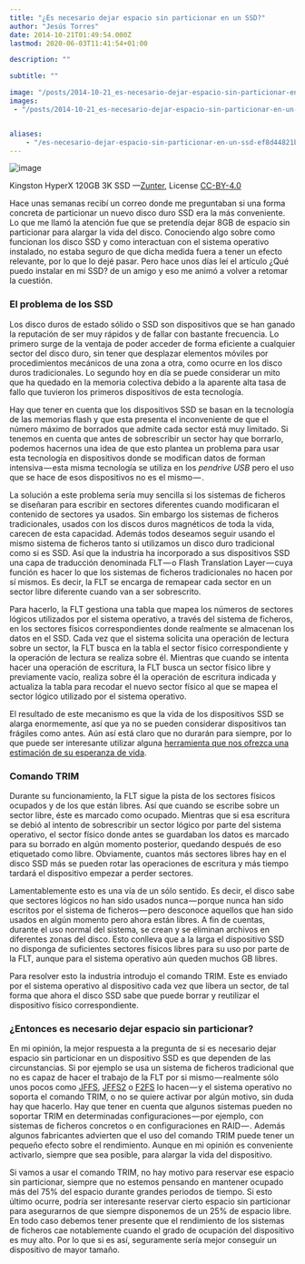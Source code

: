 ```yaml
---
title: "¿Es necesario dejar espacio sin particionar en un SSD?"
author: "Jesús Torres"
date: 2014-10-21T01:49:54.000Z
lastmod: 2020-06-03T11:41:54+01:00

description: ""

subtitle: ""

image: "/posts/2014-10-21_es-necesario-dejar-espacio-sin-particionar-en-un-ssd/images/1.JPG" 
images:
 - "/posts/2014-10-21_es-necesario-dejar-espacio-sin-particionar-en-un-ssd/images/1.JPG" 


aliases:
    - "/es-necesario-dejar-espacio-sin-particionar-en-un-ssd-ef8d44821bf7"
---
```


![image](/posts/2014-10-21_es-necesario-dejar-espacio-sin-particionar-en-un-ssd/images/1.JPG)

Kingston HyperX 120GB 3K SSD —[Zunter](https://commons.wikimedia.org/wiki/User:Zunter), License [CC-BY-4.0](https://creativecommons.org/licenses/by/4.0/deed.en)

Hace unas semanas recibí un correo donde me preguntaban si una forma concreta de particionar un nuevo disco duro SSD era la más conveniente. Lo que me llamó la atención fue que se pretendía dejar 8GB de espacio sin particionar para alargar la vida del disco. Conociendo algo sobre como funcionan los disco SSD y como interactuan con el sistema operativo instalado, no estaba seguro de que dicha medida fuera a tener un efecto relevante, por lo que lo dejé pasar. Pero hace unos días leí el artículo ¿Qué puedo instalar en mi SSD? de un amigo y eso me animó a volver a retomar la cuestión.

### El problema de los SSD

Los disco duros de estado sólido o SSD son dispositivos que se han ganado la reputación de ser muy rápidos y de fallar con bastante frecuencia. Lo primero surge de la ventaja de poder acceder de forma eficiente a cualquier sector del disco duro, sin tener que desplazar elementos móviles por procedimientos mecánicos de una zona a otra, como ocurre en los disco duros tradicionales. Lo segundo hoy en día se puede considerar un mito que ha quedado en la memoria colectiva debido a la aparente alta tasa de fallo que tuvieron los primeros dispositivos de esta tecnología.

Hay que tener en cuenta que los dispositivos SSD se basan en la tecnología de las memorias flash y que esta presenta el inconveniente de que el número máximo de borrados que admite cada sector está muy limitado. Si tenemos en cuenta que antes de sobrescribir un sector hay que borrarlo, podemos hacernos una idea de que esto plantea un problema para usar esta tecnología en dispositivos donde se modifican datos de forman intensiva — esta misma tecnología se utiliza en los _pendrive USB_ pero el uso que se hace de esos dispositivos no es el mismo — .

La solución a este problema sería muy sencilla si los sistemas de ficheros se diseñaran para escribir en sectores diferentes cuando modificaran el contenido de sectores ya usados. Sin embargo los sistemas de ficheros tradicionales, usados con los discos duros magnéticos de toda la vida, carecen de esta capacidad. Además todos deseamos seguir usando el mismo sistema de ficheros tanto si utilizamos un disco duro tradicional como si es SSD. Así que la industria ha incorporado a sus dispositivos SSD una capa de traducción denominada FLT — o Flash Translation Layer — cuya función es hacer lo que los sistemas de ficheros tradicionales no hacen por sí mismos. Es decir, la FLT se encarga de remapear cada sector en un sector libre diferente cuando van a ser sobrescrito.

Para hacerlo, la FLT gestiona una tabla que mapea los números de sectores lógicos utilizados por el sistema operativo, a través del sistema de ficheros, en los sectores físicos correspondientes donde realmente se almacenan los datos en el SSD. Cada vez que el sistema solicita una operación de lectura sobre un sector, la FLT busca en la tabla el sector físico correspondiente y la operación de lectura se realiza sobre él. Mientras que cuando se intenta hacer una operación de escritura, la FLT busca un sector físico libre y previamente vacío, realiza sobre él la operación de escritura indicada y actualiza la tabla para recodar el nuevo sector físico al que se mapea el sector lógico utilizado por el sistema operativo.

El resultado de este mecanismo es que la vida de los dispositivos SSD se alarga enormemente, así que ya no se pueden considerar dispositivos tan frágiles como antes. Aún así está claro que no durarán para siempre, por lo que puede ser interesante utilizar alguna [herramienta que nos ofrezca una estimación de su esperanza de vida](http://www.omicrono.com/2014/06/como-calcular-cuanto-tiempo-de-vida-tendra-tu-ssd/).

### Comando TRIM

Durante su funcionamiento, la FLT sigue la pista de los sectores físicos ocupados y de los que están libres. Así que cuando se escribe sobre un sector libre, éste es marcado como ocupado. Mientras que si esa escritura se debió al intento de sobrescribir un sector lógico por parte del sistema operativo, el sector físico donde antes se guardaban los datos es marcado para su borrado en algún momento posterior, quedando después de eso etiquetado como libre. Obviamente, cuantos más sectores libres hay en el disco SSD más se pueden rotar las operaciones de escritura y más tiempo tardará el dispositivo empezar a perder sectores.

Lamentablemente esto es una vía de un sólo sentido. Es decir, el disco sabe que sectores lógicos no han sido usados nunca — porque nunca han sido escritos por el sistema de ficheros — pero desconoce aquellos que han sido usados en algún momento pero ahora están libres. A fin de cuentas, durante el uso normal del sistema, se crean y se eliminan archivos en diferentes zonas del disco. Esto conlleva que a la larga el dispositivo SSD no disponga de suficientes sectores físicos libres para su uso por parte de la FLT, aunque para el sistema operativo aún queden muchos GB libres.

Para resolver esto la industria introdujo el comando TRIM. Este es enviado por el sistema operativo al dispositivo cada vez que libera un sector, de tal forma que ahora el disco SSD sabe que puede borrar y reutilizar el dispositivo físico correspondiente.

### ¿Entonces es necesario dejar espacio sin particionar?

En mi opinión, la mejor respuesta a la pregunta de si es necesario dejar espacio sin particionar en un dispositivo SSD es que dependen de las circunstancias. Si por ejemplo se usa un sistema de ficheros tradicional que no es capaz de hacer el trabajo de la FLT por si mismo — realmente sólo unos pocos como [JFFS](http://es.wikipedia.org/wiki/JFFS), [JFFS2](http://es.wikipedia.org/wiki/JFFS2) o [F2FS](http://es.wikipedia.org/wiki/F2FS) lo hacen — y el sistema operativo no soporta el comando TRIM, o no se quiere activar por algún motivo, sin duda hay que hacerlo. Hay que tener en cuenta que algunos sistemas pueden no soportar TRIM en determinadas configuraciones — por ejemplo, con sistemas de ficheros concretos o en configuraciones en RAID — . Además algunos fabricantes advierten que el uso del comando TRIM puede tener un pequeño efecto sobre el rendimiento. Aunque en mi opinión es conveniente activarlo, siempre que sea posible, para alargar la vida del dispositivo.

Si vamos a usar el comando TRIM, no hay motivo para reservar ese espacio sin particionar, siempre que no estemos pensando en mantener ocupado más del 75% del espacio durante grandes periodos de tiempo. Si esto último ocurre, podría ser interesante reservar cierto espacio sin particionar para asegurarnos de que siempre disponemos de un 25% de espacio libre. En todo caso debemos tener presente que el rendimiento de los sistemas de ficheros cae notablemente cuando el grado de ocupación del dispositivo es muy alto. Por lo que si es así, seguramente sería mejor conseguir un dispositivo de mayor tamaño.
